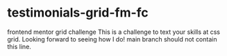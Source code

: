 # testimonials-grid-fm-fc
frontend mentor grid challenge
This is a challenge to text your skills at css grid. Looking forward to seeing how I do!
main branch should not contain this line.
